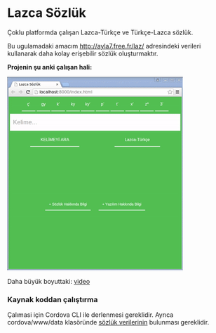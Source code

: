 # Lazca Sözlük
Çoklu platformda çalışan Lazca-Türkçe ve Türkçe-Lazca sözlük.

Bu ugulamadaki amacım http://ayla7.free.fr/laz/ adresindeki verileri kullanarak daha kolay erişebilir sözlük oluşturmaktır.

**Projenin şu anki çalışan hali:**

![App Demo](media/appdemo.400.gif)

Daha büyük boyuttaki: [video](media/appdemo.webm?raw=true)

### Kaynak koddan çalıştırma
Çalımasi için Cordova CLI ile derlenmesi gereklidir.
Ayrıca cordova/www/data klasöründe [sözlük verilerinin](https://github.com/aytacyildiz/lazcasozlukfetcher)
bulunması gereklidir.
